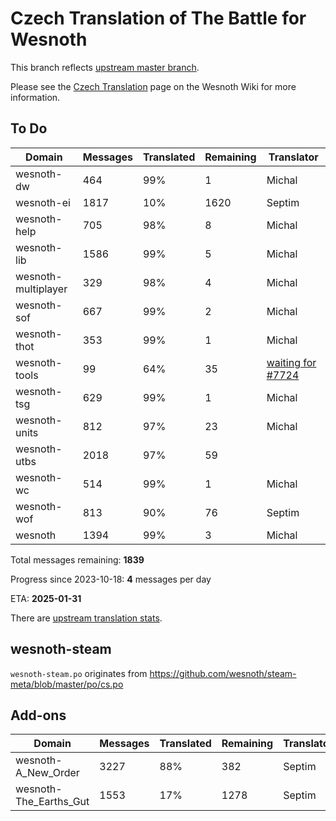 # Czech Translation of The Battle for Wesnoth

This branch reflects [upstream master branch](https://github.com/wesnoth/wesnoth/tree/master).

Please see the [Czech Translation](https://wiki.wesnoth.org/CzechTranslation) page on the Wesnoth Wiki for more information.

## To Do

Domain | Messages | Translated | Remaining | Translator
------ | -------- | ---------- | --------- | ----------
wesnoth-dw | 464 | 99% | 1 | Michal
wesnoth-ei | 1817 | 10% | 1620 | Septim
wesnoth-help | 705 | 98% | 8 | Michal
wesnoth-lib | 1586 | 99% | 5 | Michal
wesnoth-multiplayer | 329 | 98% | 4 | Michal
wesnoth-sof | 667 | 99% | 2 | Michal
wesnoth-thot | 353 | 99% | 1 | Michal
wesnoth-tools | 99 | 64% | 35 | [waiting for #7724](https://github.com/wesnoth/wesnoth/issues/7724)
wesnoth-tsg | 629 | 99% | 1 | Michal
wesnoth-units | 812 | 97% | 23 | Michal
wesnoth-utbs | 2018 | 97% | 59 |
wesnoth-wc | 514 | 99% | 1 | Michal
wesnoth-wof | 813 | 90% | 76 | Septim
wesnoth | 1394 | 99% | 3 | Michal

Total messages remaining: **1839**

Progress since 2023-10-18: **4** messages per day

ETA: **2025-01-31**

There are [upstream translation stats](https://www.wesnoth.org/gettext/?view=langs&version=master&lang=cs).

## wesnoth-steam
`wesnoth-steam.po` originates from https://github.com/wesnoth/steam-meta/blob/master/po/cs.po

## Add-ons
Domain | Messages | Translated | Remaining | Translator
------ | -------- | ---------- | --------- | ----------
wesnoth-A_New_Order | 3227 | 88% | 382 | Septim
wesnoth-The_Earths_Gut | 1553 | 17% | 1278 | Septim

